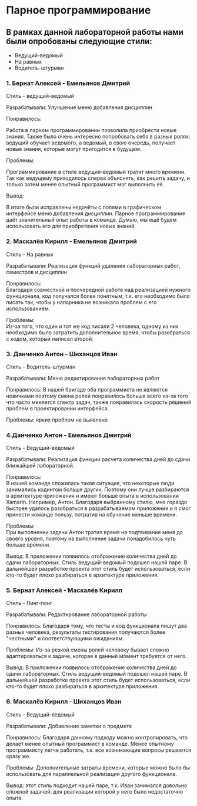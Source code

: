 # Парное программирование
## В рамках данной лабораторной работы нами были опробованы следующие стили:

 * Ведущий-ведомый
 * На равных
 * Водитель-штурман


### 1. Бернат Алексей - Емельянов Дмитрий
Стиль - ведущий-ведомый

Разрабатывали:
Улучшение меню добавления дисциплин

Понравилось:

Работа в парном программировании позволила приобрести новые знания. Также было очень интересно попробовать себя в разных ролях: ведущий обучает ведомого, а ведомый, в свою очередь, получает новые знания, которые могут пригодится в будущем.

Проблемы:

Программирование в стиле ведущий-ведомый тратит много времени. Так как ведущему приходилось сперва объяснять, как решить задачу, и только затем менее опытный программист мог выполнить её.  

Вывод:

В итоге были исправлены недочёты с полями в графическом интерфейсе меню добавления дисциплин. Парное программирование даёт значительный опыт работы в команде. Думаю, мы ещё будем использовать его для приобретения новых знаний. 

### 2. Маскалёв Кирилл - Емельянов Дмитрий
Стиль - На равных

Разрабатывали:
Реализация функций удаления лабораторных работ, семестров и дисциплин

Понравилось:  
Благодаря совместной и поочередной работе над реализацией нужного функционала, код получался более понятным, т.к. его необходимо было писать так, чтобы у напарника не возникало проблем с его использованием.

Проблемы:  
Из-за того, что один и тот же код писали 2 человека, одному из них необходимо было затратить дополнительное время, чтобы разобраться с кодом, который написал второй. 

### 3. Данченко Антон - Шиханцов Иван
Стиль - Водитель-штурман

Разрабатывали:
Меню редактирования лабораторных работ

Понравилось: 
В нашей бригаде оба программиста не являются новичками поэтому смена ролей понравилось больше всего из-за того что часто меняется спектр задач, также понравилась скорость решений проблем в проектировании интерфейса. 

Проблемы: ярких проблем не выявлено

### 4.Данченко Антон - Емельянов Дмитрий
Стиль - Ведущий-ведомый

Разрабатывали:
Реализация функции расчета количества дней до сдачи ближайшей лабораторной.

Понравилось:  
В нашей команде сложилась такая ситуация, что некоторые люди занимались кодингом больше других. Поэтому они лучше разбираются в архитектуре приложения и имеют больше опыта в использовании Xamarin. Например, Антон. 
Благодаря выбранному стилю, мне гораздо быстрее удалось разобраться в разрабатываемом приложении и я смог принести команде пользу, потратив на обучение меньше времени.

Проблемы:  
При выполнении задачи Антон тратил время на подтяивание меня до своего уровня, поэтому на выполнение задачи понадобилось чуть больше времени.

Вывод: 
В приложении появилось отображение количества дней до сдачи лабораторных. Стиль ведущий-ведомый подошел нашей паре. В дальнейшей разработке проекта этот стиль будет использоваться, если кто-то будет плохо разбираться в архитектуре приложения.

### 5. Бернат Алексей - Маскалёв Кирилл  
Стиль - Пинг-понг

Разрабатывали:
Редактирование лабораторной работы

Понравилось: 
Благодаря тому, что тесты и код функционала пишут два разных человека, результаты тестирования получаются более "честными" и соответствующими ожиданиям.

Проблемы:
Из-за резкой смены ролей человеку бывает сложно адаптироваться к задаче, которая в данный момент требуется от него.

Вывод: 
В приложении появилось отображение количества дней до сдачи лабораторных. Стиль ведущий-ведомый подошел нашей паре. В дальнейшей разработке проекта этот стиль будет использоваться, если кто-то будет плохо разбираться в архитектуре приложения.

### 6. Маскалёв Кирилл - Шиханцов Иван
Стиль - Ведущий-ведомый

Разрабатывали:
Добавление заметки о предмете  

Понравилось: 
Благодаря данному подходу можно контролировать, что делает менее опытный программист в команде.
Менее опытному программисту легче работать, т.к. все возникающие вопросы решаются сразу же.

Проблемы:
Дополнительные затраты времени, которые можно было бы использовать для параллельной реализации другого функционала.

Вывод: этот стиль подходит нашей паре, т.к. Иван занимался довольно сложной задачей, для реализации которой у него было недостаточно опыта.
